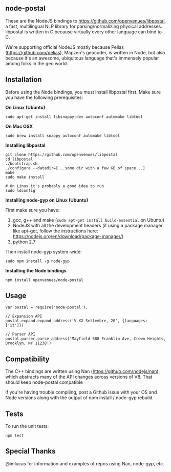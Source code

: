 node-postal
-----------

These are the NodeJS bindings to https://github.com/openvenues/libpostal, a fast, multilingual NLP library for parsing/normalizing physical addresses. libpostal is written in C because virtually every other language can bind to C.

We're supporting official NodeJS mostly because Pelias (https://github.com/pelias), Mapzen's geocoder, is written in Node, but also because it's an awesome, ubiquitous language that's immensely popular among folks in the geo world.

Installation
------------

Before using the Node bindings, you must install libpostal first. Make sure you have the following prerequisites:

**On Linux (Ubuntu)**
```
sudo apt-get install libsnappy-dev autoconf automake libtool
```

**On Mac OSX**
```
sudo brew install snappy autoconf automake libtool
```

**Installing libpostal**

```
git clone https://github.com/openvenues/libpostal
cd libpostal
./bootstrap.sh
./configure --datadir=[...some dir with a few GB of space...]
make
sudo make install

# On Linux it's probably a good idea to run
sudo ldconfig
```

**Installing node-gyp on Linux (Ubuntu)**

First make sure you have:

1. gcc, g++ and make (```sudo apt-get install build-essential``` on Ubuntu)
2. NodeJS with all the development headers (if using a package manager like apt-get, follow the instructions here: https://nodejs.org/en/download/package-manager/)
3. python 2.7

Then install node-gyp system-wide:

```
sudo npm install -g node-gyp
```

**Installing the Node bindings**

```
npm install openvenues/node-postal
```

Usage
-----

```node
var postal = require('node-postal');

// Expansion API
postal.expand.expand_address('V XX Settembre, 20', {languages: ['it']})

// Parser API
postal.parser.parse_address('Mayfield 688 Franklin Ave, Crown Heights, Brooklyn, NY 11238')
```

Compatibility
-------------

The C++ bindings are written using Nan (https://github.com/nodejs/nan), which abstracts many of the API changes across versions of V8. That should keep node-postal compatible

If you're having trouble compiling, post a Github issue with your OS and Node versions along with the output of npm install / node-gyp rebuild.

Tests
-----

To run the unit tests:

```
npm test
```

Special Thanks
--------------

@imlucas for information and examples of repos using Nan, node-gyp, etc.
